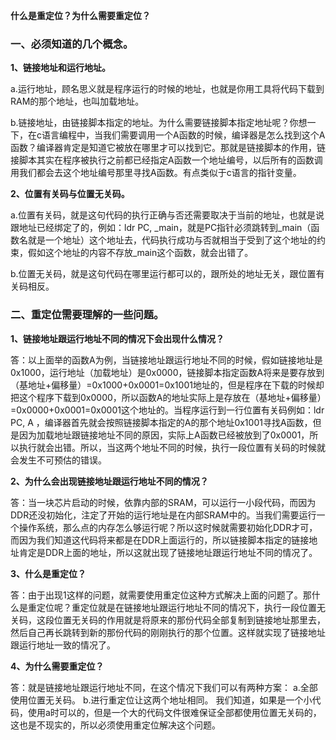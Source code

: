 **什么是重定位？为什么需要重定位？**

### **一、必须知道的几个概念。**

**1、链接地址和运行地址。**

a.运行地址，顾名思义就是程序运行的时候的地址，也就是你用工具将代码下载到RAM的那个地址，也叫加载地址。

b.链接地址，由链接脚本指定的地址。为什么需要链接脚本指定地址呢？你想一下，在c语言编程中，当我们需要调用一个A函数的时候，编译器是怎么找到这个A函数？编译器肯定是知道它被放在哪里才可以找到它。那就是链接脚本的作用，链接脚本其实在程序被执行之前都已经指定A函数一个地址编号，以后所有的函数调用我们都会去这个地址编号那里寻找A函数。有点类似于c语言的指针变量。

**2、位置有关码与位置无关码。**

a.位置有关码，就是这句代码的执行正确与否还需要取决于当前的地址，也就是说跟地址已经绑定了的，例如：ldr PC, _main，就是PC指针必须跳转到_main（函数名就是一个地址）这个地址去，代码执行成功与否就相当于受到了这个地址的约束，假如这个地址的内容不存放_main这个函数，就会出错了。

b.位置无关码，就是这句代码在哪里运行都可以的，跟所处的地址无关，跟位置有关码相反。

### **二、重定位需要理解的一些问题。**

**1、链接地址跟运行地址不同的情况下会出现什么情况？**

答：以上面举的函数A为例，当链接地址跟运行地址不同的时候，假如链接地址是0x1000，运行地址（加载地址）是0x0000，链接脚本指定函数A将来是要存放到（基地址+偏移量）=0x1000+0x0001=0x1001地址的，但是程序在下载的时候却把这个程序下载到0x0000，所以函数A的地址实际上是存放在（基地址+偏移量）=0x0000+0x0001=0x0001这个地址的。当程序运行到一行位置有关码例如：ldr PC, A ，编译器首先就会按照链接脚本指定的A的那个地址0x1001寻找A函数，但是因为加载地址跟链接地址不同的原因，实际上A函数已经被放到了0x0001，所以执行就会出错。所以，当这两个地址不同的时候，执行一段位置有关码的时候就会发生不可预估的错误。

**2、为什么会出现链接地址跟运行地址不同的情况？**

答：当一块芯片启动的时候，依靠内部的SRAM，可以运行一小段代码，而因为DDR还没初始化，注定了开始的运行地址是在内部SRAM中的。当我们需要运行一个操作系统，那么点的内存怎么够运行呢？所以这时候就需要初始化DDR才可，而因为我们知道这代码将来都是在DDR上面运行的，所以链接脚本指定的链接地址肯定是DDR上面的地址，所以这就出现了链接地址跟运行地址不同的情况了。

**3、什么是重定位？**

答：由于出现1这样的问题，就需要使用重定位这种方式解决上面的问题了。那什么是重定位呢？重定位就是在链接地址跟运行地址不同的情况下，执行一段位置无关码，这段位置无关码的作用就是将原来的那份代码全部复制到链接地址那里去，然后自己再长跳转到新的那份代码的刚刚执行的那个位置。这样就实现了链接地址跟运行地址一致的情况了。

**4、为什么需要重定位？**

答：就是链接地址跟运行地址不同，在这个情况下我们可以有两种方案： 
a.全部使用位置无关码。 
b.进行重定位让这两个地址相同。 
我们知道，如果是一个小代码，使用a时可以的，但是一个大的代码文件很难保证全部都使用位置无关码的，这也是不现实的，所以必须使用重定位解决这个问题。

